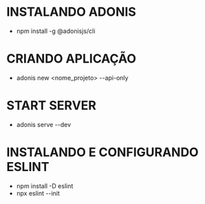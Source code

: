 # INSTALANDO ADONIS

- npm install -g @adonisjs/cli

# CRIANDO APLICAÇÃO

- adonis new <nome_projeto> --api-only

# START SERVER

- adonis serve --dev

# INSTALANDO E CONFIGURANDO ESLINT

- npm install -D eslint
- npx eslint --init
